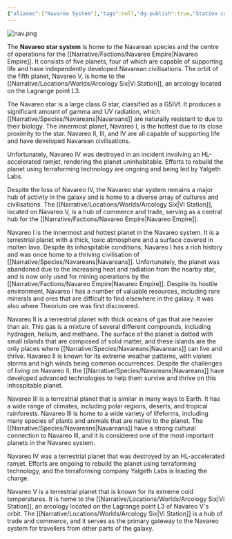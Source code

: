 ```yaml
---
{"aliases":["Navareo System"],"tags":null,"dg-publish":true,"Station code":["A06","S07"],"Universal Name":"","permalink":"/narrative/locations/worlds/navareo/","dgPassFrontmatter":true}
---
```



![nav.png](/img/user/Resources/planetcards/nav.png)

The **Navareo star system** is home to the Navarean species and the centre of operations for the [[Narrative/Factions/Navareo Empire\|Navareo Empire]]. It consists of five planets, four of which are capable of supporting life and have independently developed Navarean civilisations. The orbit of the fifth planet, Navareo V, is home to the [[Narrative/Locations/Worlds/Arcology Six\|Vi Station]], an arcology located on the Lagrange point L3.

The Navareo star is a large class G star, classified as a G5IVf. It produces a significant amount of gamma and UV radiation, which [[Narrative/Species/Navareans\|Navareans]] are naturally resistant to due to their biology. The innermost planet, Navareo I, is the hottest due to its close proximity to the star. Navareo II, III, and IV are all capable of supporting life and have developed Navarean civilisations.

Unfortunately, Navareo IV was destroyed in an incident involving an HL-accelerated ramjet, rendering the planet uninhabitable. Efforts to rebuild the planet using terraforming technology are ongoing and being led by Yalgeth Labs.

Despite the loss of Navareo IV, the Navareo star system remains a major hub of activity in the galaxy and is home to a diverse array of cultures and civilisations. The [[Narrative/Locations/Worlds/Arcology Six\|Vi Station]], located on Navareo V, is a hub of commerce and trade, serving as a central hub for the [[Narrative/Factions/Navareo Empire\|Navareo Empire]].

Navareo I is the innermost and hottest planet in the Navareo system. It is a terrestrial planet with a thick, toxic atmosphere and a surface covered in molten lava. Despite its inhospitable conditions, Navareo I has a rich history and was once home to a thriving civilisation of [[Narrative/Species/Navareans\|Navareans]]. Unfortunately, the planet was abandoned due to the increasing heat and radiation from the nearby star, and is now only used for mining operations by the [[Narrative/Factions/Navareo Empire\|Navareo Empire]]. Despite its hostile environment, Navareo I has a number of valuable resources, including rare minerals and ores that are difficult to find elsewhere in the galaxy. It was also where Theorium ore was first discovered.

Navareo II is a terrestrial planet with thick oceans of gas that are heavier than air. This gas is a mixture of several different compounds, including hydrogen, helium, and methane. The surface of the planet is dotted with small islands that are composed of solid matter, and these islands are the only places where [[Narrative/Species/Navareans\|Navareans]] can live and thrive. Navareo II is known for its extreme weather patterns, with violent storms and high winds being common occurrences. Despite the challenges of living on Navareo II, the [[Narrative/Species/Navareans\|Navareans]] have developed advanced technologies to help them survive and thrive on this inhospitable planet.

Navareo III is a terrestrial planet that is similar in many ways to Earth. It has a wide range of climates, including polar regions, deserts, and tropical rainforests. Navareo III is home to a wide variety of lifeforms, including many species of plants and animals that are native to the planet. The [[Narrative/Species/Navareans\|Navareans]] have a strong cultural connection to Navareo III, and it is considered one of the most important planets in the Navareo system.

Navareo IV was a terrestrial planet that was destroyed by an HL-accelerated ramjet. Efforts are ongoing to rebuild the planet using terraforming technology, and the terraforming company Yalgeth Labs is leading the charge.

Navareo V is a terrestrial planet that is known for its extreme cold temperatures. It is home to the [[Narrative/Locations/Worlds/Arcology Six\|Vi Station]], an arcology located on the Lagrange point L3 of Navareo V's orbit. The [[Narrative/Locations/Worlds/Arcology Six\|Vi Station]] is a hub of trade and commerce, and it serves as the primary gateway to the Navareo system for travellers from other parts of the galaxy.

